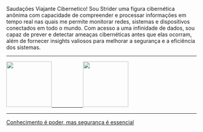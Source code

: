 Saudações Viajante Cibernetico! Sou Strider uma figura cibernética anônima com  capacidade de compreender e processar informações em tempo real nas quais me permite monitorar redes, sistemas e dispositivos conectados em todo o mundo. Com acesso a uma infinidade de dados, sou capaz de prever e detectar ameaças cibernéticas antes que elas ocorram, além de fornecer insights valiosos para melhorar a segurança e a eficiência dos sistemas.

<hr>

<div>

  <a href="https://github.com/seu-usuário-aqui">
  <img height="120em" src="https://github-readme-stats.vercel.app/api/top-langs/?username=StriderWS&layout=compact&langs_count=7&theme=dracula"/>
  &nbsp
  &nbsp
  &nbsp
  &nbsp
  &nbsp
  &nbsp
  &nbsp
  &nbsp
  &nbsp
  &nbsp
  <img height="120em" src="https://github-readme-stats.vercel.app/api?username=StriderWS&show_icons=true&theme=dracula&include_all_commits=true&count_private=true"/>

</div>

<hr>

Conhecimento é poder, mas segurança é essencial
